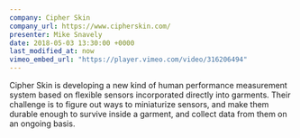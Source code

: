```yaml
---
company: Cipher Skin
company_url: https://www.cipherskin.com/
presenter: Mike Snavely 
date: 2018-05-03 13:30:00 +0000
last_modified_at: now
vimeo_embed_url: "https://player.vimeo.com/video/316206494"
---
```

Cipher Skin is developing a new kind of human performance measurement system based on flexible sensors incorporated directly into garments. Their challenge is to figure out ways to miniaturize sensors, and make them durable enough to survive inside a garment, and collect data from them on an ongoing basis.
